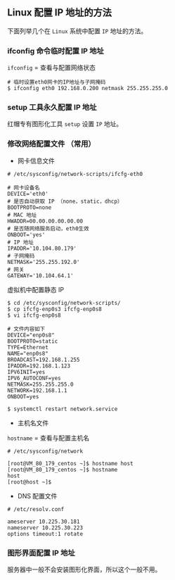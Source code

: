 ## Linux 配置 IP 地址的方法
下面列举几个在 `Linux` 系统中配置 `IP` 地址的方法。

### ifconfig 命令临时配置 IP 地址

`ifconfig` = 查看与配置网络状态

```shell
# 临时设置eth0网卡的IP地址与子网掩码
$ ifconfig eth0 192.168.0.200 netmask 255.255.255.0
```

### setup 工具永久配置 IP 地址
红帽专有图形化工具 `setup` 设置 `IP` 地址。

### 修改网络配置文件 （常用）

- 网卡信息文件  

```shell
# /etc/sysconfig/network-scripts/ifcfg-eth0

# 网卡设备名
DEVICE='eth0'
# 是否自动获取 IP （none，static，dhcp）
BOOTPROTO=none
# MAC 地址
HWADDR=00.00.00.00.00.00
# 是否随网络服务启动，eth0生效
ONBOOT='yes'
# IP 地址
IPADDR='10.104.80.179'
# 子网掩码
NETMASK='255.255.192.0'
# 网关
GATEWAY='10.104.64.1'
```

虚拟机中配置静态 IP

```shell
$ cd /etc/sysconfig/network-scripts/
$ cp ifcfg-enp0s3 ifcfg-enp0s8
$ vi ifcfg-enp0s8

# 文件内容如下
DEVICE="enp0s8"  
BOOTPROTO=static  
TYPE=Ethernet  
NAME="enp0s8"  
BROADCAST=192.168.1.255  
IPADDR=192.168.1.123  
IPV6INIT=yes  
IPV6_AUTOCONF=yes  
NETMASK=255.255.255.0  
NETWORK=192.168.1.1  
ONBOOT=yes  

$ systemctl restart network.service
```

- 主机名文件  

`hostname` = 查看与配置主机名

```shell
# /etc/sysconfig/network

[root@VM_80_179_centos ~]$ hostname host
[root@VM_80_179_centos ~]$ hostname
host
[root@host ~]$ 
```

- DNS 配置文件

```shell
# /etc/resolv.conf

ameserver 10.225.30.181
nameserver 10.225.30.223
options timeout:1 rotate
```

### 图形界面配置 IP 地址
服务器中一般不会安装图形化界面，所以这个一般不用。